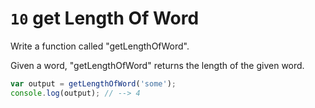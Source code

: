 # `10` get Length Of Word

Write a function called "getLengthOfWord".

Given a word, "getLengthOfWord" returns the length of the given word.


```js
var output = getLengthOfWord('some');
console.log(output); // --> 4
```
